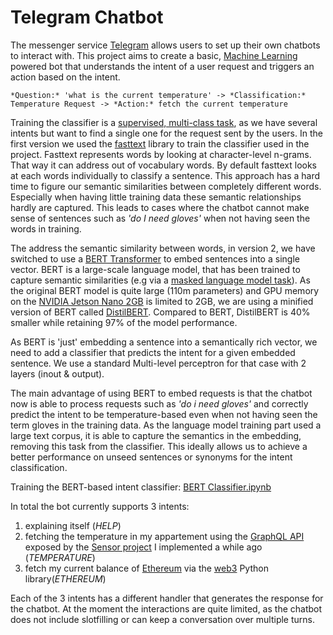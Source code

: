 # Telegram Chatbot

The messenger service [Telegram](https://telegram.org/) allows users to set up their own chatbots to interact with. This project aims to create a basic, [Machine Learning](https://en.wikipedia.org/wiki/Machine_learning) powered bot that understands the intent of a user request and triggers an action based on the intent.

```
*Question:* 'what is the current temperature' -> *Classification:* Temperature Request -> *Action:* fetch the current temperature
```

Training the classifier is a [supervised, multi-class task](https://monkeylearn.com/blog/intent-classification/), as we have several intents but want to find a single one for the request sent by the users.
In the first version we used the [fasttext](https://fasttext.cc/) library to train the classifier used in the project. Fasttext represents words by looking at character-level n-grams. That way it can address out of vocabulary words. By default fasttext looks at each words individually to classify a sentence. This approach has a hard time to figure our semantic similarities between completely different words. Especially when having little training data these semantic relationships hardly are captured. This leads to cases where the chatbot cannot make sense of sentences such as *'do I need gloves'* when not having seen the words in training.

The address the semantic similarity between words, in version 2, we have switched to use a [BERT Transformer](https://arxiv.org/abs/1810.04805) to embed sentences into a single vector. BERT is a large-scale language model, that has been trained to capture semantic similarities (e.g via a [masked language model task](https://www.projectpro.io/recipes/what-is-masked-language-modeling-transformers)). As the original BERT model is quite large (110m parameters) and GPU memory on the [NVIDIA Jetson Nano 2GB](https://developer.nvidia.com/embedded/jetson-nano-2gb-developer-kit) is limited to 2GB, we are using a minified version of BERT called [DistilBERT](https://arxiv.org/abs/1910.01108). Compared to BERT, DistilBERT is 40% smaller while retaining 97% of the model performance.

As BERT is 'just' embedding a sentence into a semantically rich vector, we need to add a classifier that predicts the intent for a given embedded sentence. We use a standard Multi-level perceptron for that case with 2 layers (inout & output).

The main advantage of using BERT to embed requests is that the chatbot now is able to process requests such as *'do i need gloves'* and correctly predict the intent to be temperature-based even when not having seen the term gloves in the training data. As the language model training part used a large text corpus, it is able to capture the semantics in the embedding, removing this task from the  classifier. This ideally allows us to achieve a better performance on unseed sentences or synonyms for the intent classification.

Training the BERT-based intent classifier: [BERT Classifier.ipynb](https://github.com/brakid/MLNotebooks/blob/master/MLBot/BERT%20Classifier.ipynb)

In total the bot currently supports 3 intents:
1. explaining itself (*HELP*)
2. fetching the temperature in my appartement using the [GraphQL API](https://graphql.org/) exposed by the [Sensor project](https://github.com/brakid/Sensor) I implemented a while ago (*TEMPERATURE*)
3. fetch my current balance of [Ethereum](https://ethereum.org/en/) via the [web3](https://web3py.readthedocs.io/en/stable/) Python library(*ETHEREUM*)

Each of the 3 intents has a different handler that generates the response for the chatbot. At the moment the interactions are quite limited, as the chatbot does not include slotfilling or can keep a conversation over multiple turns.